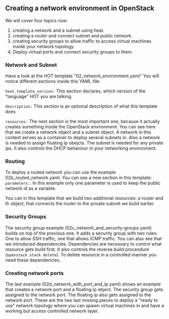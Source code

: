 ## Creating a network environment in OpenStack

We will cover four topics now:

1. creating a network and a subnet using heat.
2. creating a router and connect subnet and public network.
3. creating security groups to allow traffic to access virtual machines inside your network topology.
4. Deploy virtual ports and connect security groups to them.

### Network and Subnet

Have a look at the HOT template "02_network_environment.yaml" 
You will notice different sections inside this YAML file:

```heat_template_version:```
This section declares, which version of the "language" HOT you are talking.

```description:```
This section is an optional description of what this template does


```resources:```
The next section is the most important one, because it actually creates something inside the OpenStack environment.
You can see here that we create a network object and a subnet object. A network in this context serves as a container to deploy several subnets in. Also a network is needed to assign floating ip obejcts. 
The subnet is needed for any private ips. It also controls the DHCP behaviour in your networking environment.


### Routing

To deploy a routed network you can use the example 02b_routed_network.yaml. 
You can see a new section in this template: ```parameters:```. In this example only one parameter is used to keep the public network id as a variable.

You can in this template that we build two additional resources: a router and th object, that connects the router to the private subnet we build earlier.

### Security Groups

The security group example (02c_network_and_security-groups.yaml) builds on top of the previous one. It adds a security group with two rules: One to allow SSH traffic, one that allows ICMP traffic.
You can also see that we introduced dependencies. Dependencies are necessary to control what resource gets build first. It also controls the reverse build procesdure (```openstack stack delete```). To delete resource in a controlled manner you need these dependencies.

### Creating network ports

The last example (02d_network_with_port_and_ip.yaml) shows an example that creates a network port and a floating ip object. The security group gets assigned to the network port. The floating ip also gets assigned to the network port. 
These are  the two last missing pieces to deploy a "ready to use" network topology where you can spawn virtual machines in and have a working but access controlled network layer.

